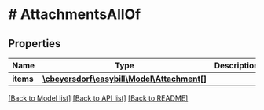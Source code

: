 # # AttachmentsAllOf

## Properties

Name | Type | Description | Notes
------------ | ------------- | ------------- | -------------
**items** | [**\cbeyersdorf\easybill\Model\Attachment[]**](Attachment.md) |  | [optional]

[[Back to Model list]](../../README.md#models) [[Back to API list]](../../README.md#endpoints) [[Back to README]](../../README.md)
